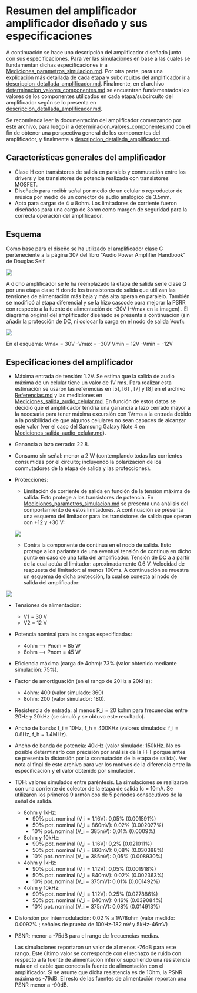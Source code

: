 ﻿# Resumen del amplificador amplificador diseñado y sus especificaciones

A continuación se hace una descripción del amplificador diseñado junto con sus especificaciones. Para ver las simulaciones en base a las cuales se fundamentan dichas especificaciones ir a [Mediciones_parametros_simulacion.md](simulaciones_amplificador/Mediciones_parametros_simulacion.md). Por otra parte, para una explicación más detallada de cada etapa y subcircuitos del amplificador ir a [descripcion_detallada_amplificador.md](descripcion_detallada_amplificador.md). Finalmente, en el archivo [determinacion_valores_componentes.md](determinacion_valores_componentes.md) se encuentran fundamentados los valores de los componentes utilizados en cada etapa/subcircuito del amplificador según se lo presenta en [descripcion_detallada_amplificador.md](descripcion_detallada_amplificador.md).

Se recomienda leer la documentación del amplificador comenzando por este archivo, para luego ir a [determinacion_valores_componentes.md](determinacion_valores_componentes.md) con el fin de obtener una perspectiva general de los componentes del amplificador, y finalmente a [descripcion_detallada_amplificador.md](descripcion_detallada_amplificador.md).

## Características generales del amplificador

 - Clase H con transistores de salida en paralelo y conmutación entre los drivers y los transistores de potencia realizada con transistores MOSFET.
 - Diseñado para recibir señal por medio de un celular o reproductor de música por medio de un conector de audio analógico de 3.5mm.
 - Apto para cargas de 4 u 8ohm. Los limitadores de corriente fueron diseñados para una carga de 3ohm como margen de seguridad para la correcta operación del amplificador.

## Esquema
Como base para el diseño se ha utilizado el amplificador clase G perteneciente a la página 307 del libro "Audio Power Amplifier Handbook" de Douglas Self.

![](imagenes_amplificador/esquema_amplificador_clase_g_douglas_self.png)

A dicho amplificador se le ha reemplazado la etapa de salida serie clase G por una etapa clase H donde los transistores de salida que utilizan las tensiones de alimentación más baja y más alta operan en paralelo. También se modificó al etapa diferencial y se la hizo cascode para mejorar la PSRR con respecto a la fuente de alimentación de -30V  (-Vmax en la imagen) .  El diagrama original del amplificador diseñado se presenta a continuación (sin añadir la protección de DC, ni colocar la carga en el nodo de salida Vout):

![](imagenes_amplificador/esquema_amplificador_sin_proteccion_DC.png)

En el esquema:
Vmax = 30V
-Vmax = -30V
Vmin = 12V
 -Vmin = -12V

## Especificaciones del amplificador
 - Máxima entrada de tensión: 1.2V. Se estima que la salida de audio máxima de un celular tiene un valor de 1V rms. Para realizar esta estimación se usaron las referencias en [5], [6] , [7] y [8] en el archivo [Referencias.md](../DOC/Referencias.md) y las mediciones en [Mediciones_salida_audio_celular.md](Mediciones_salida_audio_celular.md). En función de estos datos se decidió que el amplificador tendría una ganancia a lazo cerrado mayor a la necesaria para tener máxima excursión con 1Vrms a la entrada debido a la posibilidad de que algunos celulares no sean capaces de alcanzar este valor (ver el caso del Samsung Galaxy Note 4 en [Mediciones_salida_audio_celular.md](Mediciones_salida_audio_celular.md)).

 - Ganancia a lazo cerrado: 22.8.

 - Consumo sin señal: menor a 2 W (contemplando todas las corrientes consumidas por el circuito; incluyendo la polarización de los conmutadores de la etapa de salida y las protecciones).

 - Protecciones: 

      - Limitación de corriente de salida en función de la tensión máxima de salida. Esto protege a los transistores de potencia. En [Mediciones_parametros_simulacion.md](simulaciones_amplificador/Mediciones_parametros_simulacion.md) se presenta una análisis del comportamiento de estos limitadores. A continuación se presenta una esquema del limitador para los transistores de salida que operan con +12 y +30 V:
      
      ![](imagenes_amplificador/esquema_proteccion_corriente.png)
      
      - Contra la componente de continua en el nodo de salida. Esto protege a los parlantes de una eventual tensión de continua en dicho punto en caso de una falla del amplificador. Tensión de DC a a partir de la cual actúa el limitador: aproximadamente 0.6 V. Velocidad de respuesta del limitador: al menos 100ms. A continuación se muestra un esquema de dicha protección, la cual se conecta al nodo de salida del amplificador:

![](imagenes_amplificador/esquema_proteccion_DC.png)

 - Tensiones de alimentación:
	- V1 = 30 V
	- V2 = 12 V
	
 - Potencia nominal para las cargas especificadas:
    - 4ohm --> Pnom = 85 W
    - 8ohm --> Pnom = 45 W
    
 - Eficiencia máxima (carga de 4ohm): 73% (valor obtenido mediante simulación: 75%).

 - Factor de amortiguación (en el rango de 20Hz a 20kHz): 
   
     - 4ohm: 400 (valor simulado: 360)
     - 8ohm: 200 (valor simulador: 180).
     
 - Resistencia de entrada: al menos R_i = 20 kohm para frecuencias entre 20Hz y 20kHz (se simuló y se obtuvo este resultado).

 - Ancho de banda: f_i = 10Hz, f_h = 400KHz (valores simulados: f_i = 0.8Hz, f_h = 1.4MHz).

 - Ancho de banda de potencia: 40kHz  (valor simulado: 150kHz. No es posible determinarlo con precisión por análisis de la FFT porque antes se presenta la distorsión por la conmutación de la etapa de salida). Ver nota al final de este archivo para ver los motivos de la diferencia entre la especificación y el valor obtenido por simulación.

 - TDH: valores simulados entre paréntesis. La simulaciones se realizaron con una corriente de colector de la etapa de salida Ic = 10mA. Se utilizaron los primeros 9 armónicos de 5 periodos consecutivos de la señal de salida.
	- 8ohm y 1kHz:
	  - 90% pot. nominal (V_i = 1.16V): 0,05% (0.001591%)
	  - 50% pot. nominal (V_i = 860mV): 0.02% (0.002027%) 
	  - 10% pot. nominal (V_i = 385mV): 0,01% (0.0009%) 
	- 8ohm y 10kHz:
	  - 90% pot. nominal (V_i = 1.16V): 0,2% (0.021011%) 
	  - 50% pot. nominal (V_i = 860mV): 0,08% (0.030388%) 
	  - 10% pot. nominal (V_i = 385mV): 0,05% (0.008930%) 
	- 4ohm y 1kHz:
	  - 90% pot. nominal (V_i = 1.12V): 0,05% (0.001918%) 
	  - 50% pot. nominal (V_i = 840mV): 0.02% (0.002363%) 
	  - 10% pot. nominal (V_i = 375mV): 0.01% (0.001492%) 
	- 4ohm y 10kHz:
	  - 90% pot. nominal (V_i = 1.12V): 0.25% (0.027886%) 
	  - 50% pot. nominal (V_i = 840mV): 0.16%  (0.039084%) 
	  - 10% pot. nominal (V_i = 375mV): 0.08%  (0.014913%)
	
 - Distorsión por intermodulación: 0,02 % a 1W/8ohm (valor medido: 0.0092% ; señales de prueba de 100Hz-182 mV y 5kHz-46mV)

 - PSNR:  menor a -75dB para el rango de frecuencias medias. 

     Las simulaciones reportaron un valor de al menos -76dB para este rango. Este último valor se corresponde con el rechazo de ruido con respecto a la fuente de alimentación inferior suponiendo una resistencia nula en el cable que conecta la fuente de alimentación con el amplificador. Si se asume que dicha resistencia es de 1Ohm, la PSNR máxima es -79dB. El resto de las fuentes de alimentación reportan una PSNR menor a -90dB.
